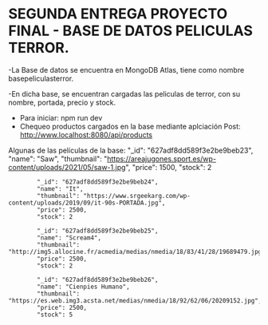 # SEGUNDA ENTREGA PROYECTO FINAL - BASE DE DATOS PELICULAS TERROR.

-La Base de datos se encuentra en MongoDB Atlas, tiene como nombre basepeliculasterror.

-En dicha base, se encuentran cargadas las peliculas de terror,  con su nombre, portada, precio y stock.

- Para iniciar: npm run dev 
- Chequeo productos cargados en la base mediante aplciación Post: http://www.localhost:8080/api/products

Algunas de las películas de la base:
            "_id": "627adf8dd589f3e2be9beb23",
            "name": "Saw",
            "thumbnail": "https://areajugones.sport.es/wp-content/uploads/2021/05/saw-1.jpg",
            "price": 1500,
            "stock": 2
    
            "_id": "627adf8dd589f3e2be9beb24",
            "name": "It",
            "thumbnail": "https://www.srgeekarg.com/wp-content/uploads/2019/09/it-90s-PORTADA.jpg",
            "price": 2500,
            "stock": 2
      
            "_id": "627adf8dd589f3e2be9beb25",
            "name": "Scream4",
            "thumbnail": "http://img5.allocine.fr/acmedia/medias/nmedia/18/83/41/28/19689479.jpg",
            "price": 2500,
            "stock": 2
    
            "_id": "627adf8dd589f3e2be9beb26",
            "name": "Cienpies Humano",
            "thumbnail": "https://es.web.img3.acsta.net/medias/nmedia/18/92/62/06/20209152.jpg",
            "price": 2500,
            "stock": 5

